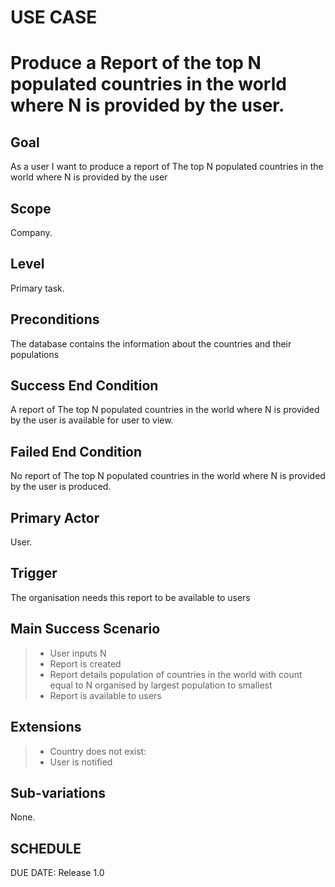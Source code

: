 # USE CASE 
# Produce a Report of the top N populated countries in the world where N is provided by the user.

## Goal

As a user I want to produce a report of The top N populated countries in the world where N is provided by the user

## Scope

Company.

## Level

Primary task.

## Preconditions

The database contains the information about the countries and their populations

## Success End Condition

A report of The top N populated countries in the world where N is provided by the user is available for user to view.

## Failed End Condition

No report of The top N populated countries in the world where N is provided by the user is produced.

## Primary Actor

User.

## Trigger

The organisation needs this report to be available to users

## Main Success Scenario

>- User inputs N
>- Report is created
>- Report details population of countries in the world with count equal to N organised by largest population to smallest
>- Report is available to users

## Extensions

>- Country does not exist:
>- User is notified

## Sub-variations

None.

## SCHEDULE

DUE DATE: Release 1.0